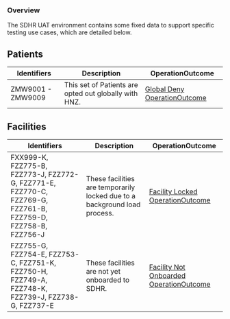 ### Overview

The SDHR UAT environment contains some fixed data to support specific testing use cases, which are detailed below.

## Patients

| Identifiers | Description | OperationOutcome |
| -------- | ------- | ------- |
| ZMW9001 - ZMW9009  |  This set of Patients are opted out globally with HNZ. | [Global Deny OperationOutcome](./OperationOutcome-OperationOutcomeGlobalDenyExample.json.html) |

## Facilities

| Identifiers | Description | OperationOutcome |
| -------- | ------- | ------- |
| FXX999-K, FZZ775-B, FZZ773-J, FZZ772-G, FZZ771-E, FZZ770-C, FZZ769-G, FZZ761-B, FZZ759-D, FZZ758-B, FZZ756-J | These facilities are temporarily locked due to a background load process. | [Facility Locked OperationOutcome](./OperationOutcome-OperationOutcomeFacilityLocked.json.html) |
| FZZ755-G, FZZ754-E, FZZ753-C, FZZ751-K, FZZ750-H, FZZ749-A, FZZ748-K, FZZ739-J, FZZ738-G, FZZ737-E | These facilities are not yet onboarded to SDHR. | [Facility Not Onboarded OperationOutcome](./OperationOutcome-OperationOutcomeFacilityUnknown.json.html) |
